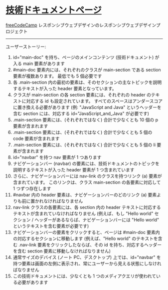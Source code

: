 # [技術ドキュメントページ](https://minamikohei.github.io/technical-documentation-page/)

[freeCodeCamp](https://www.freecodecamp.org/learn/2022/responsive-web-design/) レスポンシブウェブデザインのレスポンシブウェブデザインプロジェクト

***

ユーザーストーリー:

1. id="main-doc" を持ち、ページのメインコンテンツ (技術ドキュメント) が入る main 要素があります
2. #main-doc 要素内には、それぞれのクラスが main-section である section 要素が複数あります。 最低でも 5 個必要です
3. 各 .main-section 内の最初の要素は、そのセクションの主なトピックを説明するテキストが入った header 要素となっています。
4. クラスが main-section の各 section 要素には、それぞれの header のテキストに対応する id も設定されています。 すべてのスペースはアンダースコアに置き換える必要があります (例: "JavaScript and Java" というヘッダーを含む section には、対応する id="JavaScript_and_Java" が必要です)
5. .main-section 要素には、(それぞれではなく) 合計で少なくとも 10 個の p 要素が含まれます
6. .main-section 要素には、(それぞれではなく) 合計で少なくとも 5 個の code 要素が含まれます
7. .main-section 要素には、(それぞれではなく) 合計で少なくとも 5 個の li 要素が含まれます
8. id="navbar" を持つ nav 要素が 1 つあります
9. ナビゲーションバー (navbar) の要素には、技術ドキュメントのトピックを説明するテキストが入った header 要素が 1 つ含まれています
10. さらに、ナビゲーションバーには nav-link のクラスを持つリンク (a) 要素が含まれています。 このリンクは、クラス main-section の各要素に対応して 1 つずつ存在します
11. #navbar 内の header 要素は、ナビゲーションバーのどのリンク (a) 要素よりも前に置かれなければなりません
12. nav-link クラスの各要素には、各 section 内の header テキストに対応するテキストが含まれていなければなりません (例えば、もし "Hello world" セクション / ヘッダーがあるならば、ナビゲーションバーには "Hello world" というテキストを含む要素が必要です)
13. ナビゲーションバーの要素をクリックすると、ページは #main-doc 要素内の対応するセクションに移動します (例えば、"Hello world" のテキストを含む .nav-link 要素をクリックしたならば、その id を持ち、対応するヘッダーを含む section 要素に移動しなければなりません)
14. 通常サイズのデバイス (ノート PC、デスクトップ) 上では、id="navbar" を持つ要素は画面の左側に表示され、常にユーザーから見える状態にしなければなりません
15. この技術ドキュメントには、少なくとも 1 つのメディアクエリが使われている必要があります
